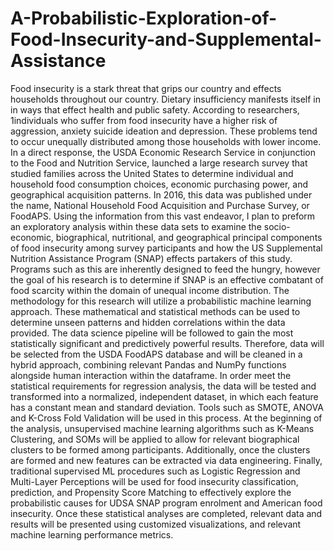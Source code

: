 # A-Probabilistic-Exploration-of-Food-Insecurity-and-Supplemental-Assistance
Food insecurity is a stark threat that grips our country and effects households throughout our country. Dietary insufficiency manifests itself in in ways that effect health and public safety. According to researchers, 1individuals who suffer from food insecurity have a higher risk of aggression, anxiety suicide ideation and depression. These problems tend to occur unequally distributed among those households with lower income. In a direct response, the USDA Economic Research Service in conjunction to the Food and Nutrition Service, launched a large research survey that studied families across the United States to determine individual and household food consumption choices, economic purchasing power, and geographical acquisition patterns. In 2016, this data was published under the name, National Household Food Acquisition and Purchase Survey, or FoodAPS. Using the information from this vast endeavor, I plan to preform an exploratory analysis within these data sets to examine the socio-economic, biographical, nutritional, and geographical principal components of food insecurity among survey participants and how the US Supplemental Nutrition Assistance Program (SNAP) effects partakers of this study. Programs such as this are inherently designed to feed the hungry, however the goal of his research is to determine if SNAP is an effective combatant of food scarcity within the domain of unequal income distribution. 
The methodology for this research will utilize a probabilistic machine learning approach. These mathematical and statistical methods can be used to determine unseen patterns and hidden correlations within the data provided. The data science pipeline will be followed to gain the most statistically significant and predictively powerful results. Therefore, data will be selected from the USDA FoodAPS database and will be cleaned in a hybrid approach, combining relevant Pandas and NumPy functions alongside human interaction within the dataframe. In order meet the statistical requirements for regression analysis, the data will be tested and transformed into a normalized, independent dataset, in which each feature has a constant mean and standard deviation. Tools such as SMOTE, ANOVA and K-Cross Fold Validation will be used in this process.  At the beginning of the analysis, unsupervised machine learning algorithms such as K-Means Clustering, and SOMs will be applied to allow for relevant biographical clusters to be formed among participants. Additionally, once the clusters are formed and new features can be extracted via data engineering. Finally, traditional supervised ML procedures such as Logistic Regression and Multi-Layer Perceptions will be used for food insecurity classification, prediction, and Propensity Score Matching to effectively explore the probabilistic causes for UDSA SNAP program enrolment and American food insecurity. Once these statistical analyses are completed, relevant data and results will be presented using customized visualizations, and relevant machine learning performance metrics. 
